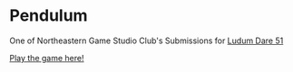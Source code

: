 # Pendulum
One of Northeastern Game Studio Club's Submissions for [Ludum Dare 51](https://ldjam.com/events/ludum-dare/51)

[Play the game here!](https://nugamestudioclub.itch.io/pendulum)
